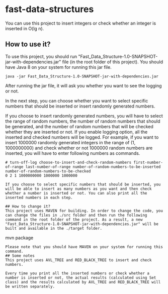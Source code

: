 # fast-data-structures
You can use this project to insert integers or check whether an integer is inserted in O(lg n).
## How to use it?
To use this project, you should run "Fast_Data_Structure-1.0-SNAPSHOT-jar-with-dependencies.jar" file (in the root folder of this project). You should have Java 8 on your system for running this jar file.
```
java -jar Fast_Data_Structure-1.0-SNAPSHOT-jar-with-dependencies.jar
```
After running the jar file, it will ask you whether you want to see the logging or not.

In the next step, you can choose whether you want to select specific numbers that should be inserted or insert randomly generated numbers.

If you choose to insert randomly generated numbers, you will have to select the range of random numbers, the number of random numbers that should be generated, and the number of random numbers that will be checked whether they are inserted or not. If you enable logging option, all the inserted and checked numbers will be logged.
For example, if you want to insert 1000000 randomly generated integers in the range of (1, 1000000000) and check whether or not 1000000 random numbers are inserted, you will have to enter following numbers as commands.
```
# turn-off-log choose-to-insert-and-check-random-numbers first-number-of-range last-number-of-range number-of-random-numbers-to-be-inserted number-of-random-numbers-to-be-checked
0 2 1 1000000000 1000000 1000000

If you choose to select specific numbers that should be inserted, you will be able to insert as many numbers as you want and then check whether a number is inserted or not. You can also print all the inserted numbers in each step.

## How to change it?
This project uses MAVEN for building. In order to change the code, you can change the files in ./src folder and then run the following command in the root folder of the project. As a result, a new "Fast_Data_Structure-1.0-SNAPSHOT-jar-with-dependencies.jar" will be built and available in the ./target folder.
```
mvn package
```
Please note that you should have MAVEN on your system for running this command.
## Some notes
This project uses AVL_TREE and RED_BLACK_TREE to insert and check numbers.

Every time you print all the inserted numbers or check whether a number is inserted or not, the actual results (calculated using Set class) and the results calculated by AVL_TREE and RED_BLACK_TREE will be written separately.